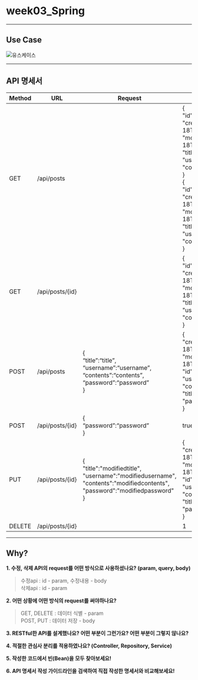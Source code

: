 # week03_Spring
<hr>

## Use Case

![유스케이스](https://user-images.githubusercontent.com/110081578/185285663-a6598d7e-5996-49d5-a32c-df1701dc3148.JPG)

<hr>

## API 명세서

Method |  URL | Request | Response
---|---|---|---|
GET | /api/posts | | {<br>"id":1,<br>"createdAt":"2022-08-18T11:45:52.611009",<br>"modifiedAt":"2022-08-18T11:45:52.611009",<br>"title":"title",<br>"username":"username",<br>"contents": "contents"<br>}<br>{<br>"id":2,<br>"createdAt":"2022-08-18T03:53:17.715",<br>"modifiedAt":"2022-08-18T03:53:17.715",<br>"title":"title",<br>"username":"username",<br>"contents":"contents"<br>}
GET | /api/posts/{id} | | {<br>"id":2,<br>"createdAt":"2022-08-18T03:53:17.715",<br>"modifiedAt":"2022-08-18T03:53:17.715",<br>"title":"title2",<br>"username":"username2",<br>"contents": "contents2",<br>}
POST | /api/posts | {<br>“title”:“title”,<br>“username”:“username”,<br>“contents”:“contents”,<br>“password”:“password”<br>} | {<br>"createdAt":"2022-08-18T11:45:52.611009",<br>"modifiedAt":"2022-08-18T11:45:52.611009",<br>"id":1,<br>"username":"username",<br>"contents":"contents",<br>"title":"title",<br>"password":"password"<br>}
POST | /api/posts/{id} | {<br>“password”:“password”<br>} | true 
PUT | /api/posts/{id} | {<br>"title":"modifiedtitle",<br>"username":"modifiedusername",<br>"contents":"modifiedcontents",<br>"password":"modifiedpassword"<br>} | {<br>"createdAt":"2022-08-18T11:45:52.611009",<br>"modifiedtAt":"2022-08-18T04:01:32.353",<br>"id":1,<br>"username":"modifiedusername",<br>"contents":"modifiedcontents",<br>"title":"modifiedtitle",<br>"password":"modifiedpassword"<br>}
DELETE | /api/posts/{id} | | 1

<hr>

## Why?
**1. 수정, 삭제 API의 request를 어떤 방식으로 사용하셨나요? (param, query, body)**
>수정api : id - param, 수정내용 - body<br>
>삭제api : id - param



**2. 어떤 상황에 어떤 방식의 request를 써야하나요?**
>GET, DELETE : 데이터 식별 - param<br>
>POST, PUT : 데이터 저장 - body 


**3. RESTful한 API를 설계했나요? 어떤 부분이 그런가요? 어떤 부분이 그렇지 않나요?**


**4. 적절한 관심사 분리를 적용하였나요? (Controller, Repository, Service)**


**5. 작성한 코드에서 빈(Bean)을 모두 찾아보세요!**


**6. API 명세서 작성 가이드라인을 검색하여 직접 작성한 명세서와 비교해보세요!**


